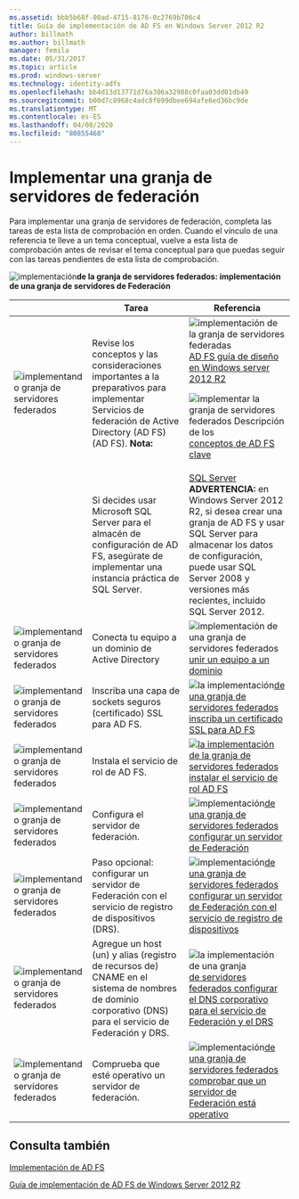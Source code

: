 ```yaml
---
ms.assetid: bbb5b68f-00ad-4715-8176-0c2769b706c4
title: Guía de implementación de AD FS en Windows Server 2012 R2
author: billmath
ms.author: billmath
manager: femila
ms.date: 05/31/2017
ms.topic: article
ms.prod: windows-server
ms.technology: identity-adfs
ms.openlocfilehash: bb4d13d13771d76a306a32988c0faa03dd01db49
ms.sourcegitcommit: b00d7c8968c4adc8f699dbee694afe6ed36bc9de
ms.translationtype: MT
ms.contentlocale: es-ES
ms.lasthandoff: 04/08/2020
ms.locfileid: "80855468"
---
```

# <a name="deploying-a-federation-server-farm"></a>Implementar una granja de servidores de federación


Para implementar una granja de servidores de federación, completa las tareas de esta lista de comprobación en orden. Cuando el vínculo de una referencia te lleve a un tema conceptual, vuelve a esta lista de comprobación antes de revisar el tema conceptual para que puedas seguir con las tareas pendientes de esta lista de comprobación.  
  
![implementación](media/2b05dce3-938f-4168-9b8f-1f4398cbdb9b.gif)**de la granja de servidores federados: implementación de una granja de servidores de Federación**  
  
||Tarea|Referencia|  
|-|--------|-------------|  
|![implementando granja de servidores federados](media/icon_checkboxo.gif)|Revise los conceptos y las consideraciones importantes a la preparativos para implementar Servicios de federación de Active Directory (AD FS) \(AD FS\). **Nota:**|![implementación de la granja de servidores federadas](media/faa393df-4856-4431-9eda-4f4e5be72a90.gif)[AD FS guía de diseño en Windows server 2012 R2](../../ad-fs/design/AD-FS-Design-Guide-in-Windows-Server-2012-R2.md)<p>![implementar la granja de servidores federados Descripción de los](media/faa393df-4856-4431-9eda-4f4e5be72a90.gif)[conceptos de AD FS clave](../../ad-fs/technical-reference/Understanding-Key-AD-FS-Concepts.md)|  
||Si decides usar Microsoft SQL Server para el almacén de configuración de AD FS, asegúrate de implementar una instancia práctica de SQL Server.|[SQL Server](https://technet.microsoft.com/sqlserver) **ADVERTENCIA:** en Windows Server 2012 R2, si desea crear una granja de AD FS y usar SQL Server para almacenar los datos de configuración, puede usar SQL Server 2008 y versiones más recientes, incluido SQL Server 2012.|  
|![implementando granja de servidores federados](media/icon_checkboxo.gif)|Conecta tu equipo a un dominio de Active Directory|![implementación de una granja de servidores federados](media/faa393df-4856-4431-9eda-4f4e5be72a90.gif)[unir un equipo a un dominio](Join-a-Computer-to-a-Domain.md)|  
|![implementando granja de servidores federados](media/icon_checkboxo.gif)|Inscriba una capa de sockets seguros \(certificado\) SSL para AD FS.|![la implementación](media/bc6cea1a-1c6c-4124-8c8f-1df5adfe8c88.gif)[de una granja de servidores federados inscriba un certificado SSL para AD FS](Enroll-an-SSL-Certificate-for-AD-FS.md)|  
|![implementando granja de servidores federados](media/icon_checkboxo.gif)|Instala el servicio de rol de AD FS.|![](media/bc6cea1a-1c6c-4124-8c8f-1df5adfe8c88.gif)[la implementación de la granja de servidores federados instalar el servicio de rol AD FS](Install-the-AD-FS-Role-Service.md)|  
|![implementando granja de servidores federados](media/icon_checkboxo.gif)|Configura el servidor de federación.|![implementación](media/bc6cea1a-1c6c-4124-8c8f-1df5adfe8c88.gif)[de una granja de servidores federados configurar un servidor de Federación](Configure-a-Federation-Server.md)|  
|![implementando granja de servidores federados](media/icon_checkboxo.gif)|Paso opcional: configurar un servidor de Federación con el servicio de registro de dispositivos \(DRS\).|![implementación](media/faa393df-4856-4431-9eda-4f4e5be72a90.gif)[de una granja de servidores federados configurar un servidor de Federación con el servicio de registro de dispositivos](Configure-a-federation-server-with-Device-Registration-Service.md)|  
|![implementando granja de servidores federados](media/icon_checkboxo.gif)|Agregue un host \(un\) y alias \(registro de recursos de\) CNAME en el sistema de nombres de dominio corporativo \(DNS\) para el servicio de Federación y DRS.|![la implementación de una granja](media/faa393df-4856-4431-9eda-4f4e5be72a90.gif)[de servidores federados configurar el DNS corporativo para el servicio de Federación y el DRS](Configure-Corporate-DNS-for-the-Federation-Service-and-DRS.md)|  
|![implementando granja de servidores federados](media/icon_checkboxo.gif)|Comprueba que esté operativo un servidor de federación.|![implementación](media/faa393df-4856-4431-9eda-4f4e5be72a90.gif)[de una granja de servidores federados comprobar que un servidor de Federación está operativo](Verify-That-a-Federation-Server-Is-Operational.md)|  
  

## <a name="see-also"></a>Consulta también  
[Implementación de AD FS](../../ad-fs/AD-FS-Deployment.md)  

[Guía de implementación de AD FS de Windows Server 2012 R2](../../ad-fs/deployment/Windows-Server-2012-R2-AD-FS-Deployment-Guide.md)  
  

